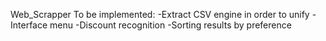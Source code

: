 Web_Scrapper
To be implemented:
    -Extract CSV engine in order to unify
    -Interface menu
    -Discount recognition
    -Sorting results by preference